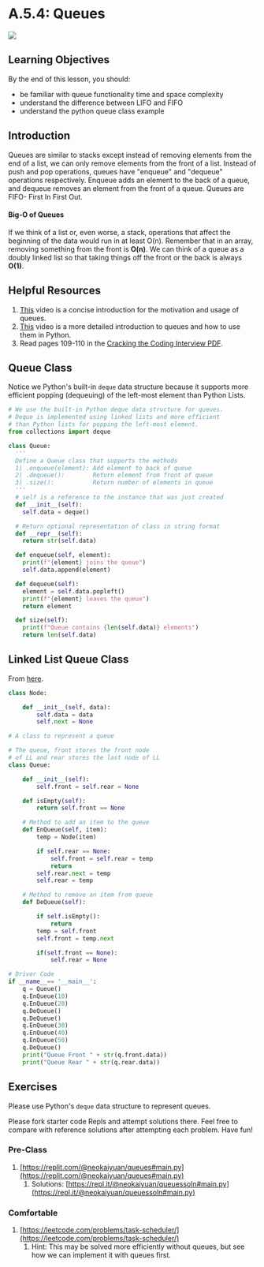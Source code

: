 # A.5.4: Queues

![](../../.gitbook/assets/1\_AXAg3GN3s-xJN3Dvqw6afw.png)

## Learning Objectives

By the end of this lesson, you should:

* be familiar with queue functionality time and space complexity
* understand the difference between LIFO and FIFO
* understand the python queue class example

## Introduction

Queues are similar to stacks except instead of removing elements from the end of a list, we can only remove elements from the front of a list. Instead of push and pop operations, queues have "enqueue" and "dequeue" operations respectively. Enqueue adds an element to the back of a queue, and dequeue removes an element from the front of a queue. Queues are FIFO- First In First Out.

#### Big-O of Queues

If we think of a list or, even worse, a stack, operations that affect the beginning of the data would run in at least O(n). Remember that in an array, removing something from the front is **O(n)**. We can think of a queue as a doubly linked list so that taking things off the front or the back is always **O(1)**.

## Helpful Resources

1. [This](https://www.youtube.com/watch?v=9Obx8TTQnaY) video is a concise introduction for the motivation and usage of queues.
2. [This](https://www.youtube.com/watch?v=Y7wZO2tMjnY) video is a more detailed introduction to queues and how to use them in Python.
3. Read pages 109-110 in the [Cracking the Coding Interview PDF](../a.0-algorithms-overview.md#resources).

## Queue Class

Notice we Python's built-in `deque` data structure because it supports more efficient popping (dequeuing) of the left-most element than Python Lists.

```python
# We use the built-in Python deque data structure for queues.
# Deque is implemented using linked lists and more efficient
# than Python lists for popping the left-most element.
from collections import deque

class Queue:
  '''
  Define a Queue class that supports the methods
  1) .enqueue(element): Add element to back of queue
  2) .dequeue():        Return element from front of queue
  3) .size():           Return number of elements in queue
  '''
  # self is a reference to the instance that was just created
  def __init__(self):
    self.data = deque()

  # Return optional representation of class in string format
  def __repr__(self):
    return str(self.data)

  def enqueue(self, element):
    print(f"{element} joins the queue")
    self.data.append(element)

  def dequeue(self):
    element = self.data.popleft()
    print(f"{element} leaves the queue")
    return element

  def size(self):
    print(f"Queue contains {len(self.data)} elements")
    return len(self.data)
```

## Linked List Queue Class

From [here](https://www.geeksforgeeks.org/queue-linked-list-implementation/).

```python
class Node:

    def __init__(self, data):
        self.data = data
        self.next = None

# A class to represent a queue

# The queue, front stores the front node
# of LL and rear stores the last node of LL
class Queue:

    def __init__(self):
        self.front = self.rear = None

    def isEmpty(self):
        return self.front == None

    # Method to add an item to the queue
    def EnQueue(self, item):
        temp = Node(item)

        if self.rear == None:
            self.front = self.rear = temp
            return
        self.rear.next = temp
        self.rear = temp

    # Method to remove an item from queue
    def DeQueue(self):

        if self.isEmpty():
            return
        temp = self.front
        self.front = temp.next

        if(self.front == None):
            self.rear = None

# Driver Code
if __name__== '__main__':
    q = Queue()
    q.EnQueue(10)
    q.EnQueue(20)
    q.DeQueue()
    q.DeQueue()
    q.EnQueue(30)
    q.EnQueue(40)
    q.EnQueue(50)
    q.DeQueue()
    print("Queue Front " + str(q.front.data))
    print("Queue Rear " + str(q.rear.data))
```

## Exercises

Please use Python's `deque` data structure to represent queues.

Please fork starter code Repls and attempt solutions there. Feel free to compare with reference solutions after attempting each problem. Have fun!

### Pre-Class

1. [https://replit.com/@neokaiyuan/queues#main.py](https://replit.com/@neokaiyuan/queues#main.py)
   1. Solutions: [https://repl.it/@neokaiyuan/queuessoln#main.py](https://repl.it/@neokaiyuan/queuessoln#main.py)

### Comfortable

1. [https://leetcode.com/problems/task-scheduler/](https://leetcode.com/problems/task-scheduler/)
   1. Hint: This may be solved more efficiently without queues, but see how we can implement it with queues first.
